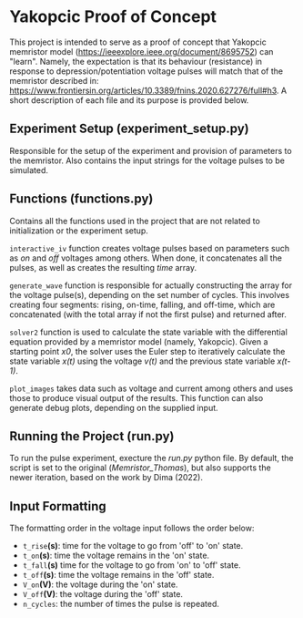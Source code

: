 # Yakopcic Proof of Concept
This project is intended to serve as a proof of concept that Yakopcic memristor model
(https://ieeexplore.ieee.org/document/8695752) can "learn". Namely, the expectation is 
that its behaviour (resistance) in response to depression/potentiation voltage pulses will 
match that of the memristor described in: https://www.frontiersin.org/articles/10.3389/fnins.2020.627276/full#h3. 
A short description of each file and its purpose is provided below.

## Experiment Setup (experiment_setup.py)
Responsible for the setup of the experiment and provision of parameters to the memristor.
Also contains the input strings for the voltage pulses to be simulated.


## Functions (functions.py)
Contains all the functions used in the project that are not related to initialization or the 
experiment setup. 

`interactive_iv` function creates voltage pulses based on parameters such as _on_ and _off_ voltages among others.
When done, it concatenates all the pulses, as well as creates the resulting _time_ array.  


`generate_wave` function is responsible for actually constructing the array for the 
voltage pulse(s), depending on the set number of cycles. This involves creating four segments:
rising, on-time, falling, and off-time, which are concatenated (with the total array if not the
first pulse) and returned after.  


`solver2` function is used to calculate the state variable with the differential equation 
provided by a memristor model (namely, Yakopcic). Given a starting point _x0_, the solver uses the 
Euler step to iteratively calculate the state variable _x(t)_ using the voltage _v(t)_ and
the previous state variable _x(t-1)_.

`plot_images` takes data such as voltage and current among others and uses those to produce visual
output of the results. This function can also generate debug plots, depending on the supplied input.

## Running the Project (run.py)
To run the pulse experiment, execture the _run.py_ python file. By default, the script is set to the
original (*Memristor_Thomas*), but also supports the newer iteration, based on the work by Dima (2022).

## Input Formatting
The formatting order in the voltage input follows the order below:
* `t_rise`**(s)**: time for the voltage to go from 'off' to 'on' state.
* `t_on`**(s)**: time the voltage remains in the 'on' state.
* `t_fall`**(s)** time for the voltage to go from 'on' to 'off' state.
* `t_off`**(s)**: time the voltage remains in the 'off' state.
* `V_on`**(V)**:  the voltage during the 'on' state.
* `V_off`**(V)**: the voltage during the 'off' state.
* `n_cycles`: the number of times the pulse is repeated.